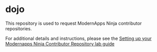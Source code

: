 # dojo
This repository is used to request ModernApps Ninja contributor repositories. 

For additional details and instructions, please see the [Setting up your Modernapps Ninja Contributor Repository lab guide](https://github.com/ModernAppsNinja/ContributorRepo_CR2439)
